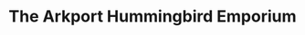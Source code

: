 ---
title: "The Arkport Hummingbird Emporium"
url: /arkport/the-arkport-hummingbird-emporium/
shop: Kramladen
---